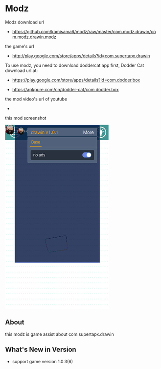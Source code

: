 # Modz

Modz download url 

* https://github.com/kamisama6/modz/raw/master/com.modz.drawin/com.modz.drawin.modz

the game's url

* http://play.google.com/store/apps/details?id=com.supertapx.drawin


To use modz, you need to download doddercat app first, Dodder Cat download url at:

* https://play.google.com/store/apps/details?id=com.dodder.box

* https://apkpure.com/cn/dodder-cat/com.dodder.box
                      
the mod video's url of youtube

* 

this mod screenshot

 ![](https://github.com/kamisama6/modz/blob/master/com.modz.drawin/screenshot/modz.jpg)


## About

this modz is game assist about com.supertapx.drawin

## What's New in Version

* support game version 1.0.3(6) 

